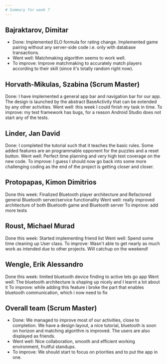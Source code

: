 ```yaml
---
# Summary for week 7
---
```


## Bajraktarov, Dimitar
- Done: Implemented ELO formula for rating change. Implemented game pairing without any server-side code i.e. only with database transactions.
- Went well: Matchmaking algorithm seems to work well.
- To improve: Improve matchmaking to accurately match players according to their skill (since it's totally random right now).

## Horvath-Mikulas, Szabina (Scrum Master)
Done: I have implemented a general app bar and navigation bar for our app. The design is launched by the abstract BaseActivity that can be extended by any other activities.
Went well: this week I could finish my task in time.
To improve: my test framework has bugs, for a reason Android Studio does not start any of the tests.

## Linder, Jan David
Done: I completed the tutorial such that it teaches the basic rules. Some added features are an programmable opponent for the puzzles and a reset button.
Went well: Perfect time planning and very high test coverage on the new code.
To improve: I guess I should now go back into some more challenging coding as the end of the project is getting closer and closer.

## Protopapas, Kimon Dimitrios
Done this week: Finalized Bluetooth player architecture and Refactored general Bluetooth server/service functionality
Went well: really improved architecture of both Bluetooth game and Bluetooth server
To improve: add more tests

## Roust, Michael Murad
Done this week: Started implementing friend list
Went well: Spend some time cleaning up User class.
To improve: Wasn't able to get nearly as much work as intended due to other projects. Will catchup on the weekend!

## Wengle, Erik Alessandro
Done this week: limited bluetooth device finding to active lets go app
Went well: The bluetooth architecture is shaping up nicely and I learnt a lot about it
To improve: while adding this feature i broke the part that enables bluetooth communication, which i now need to fix

## Overall team (Scrum Master)
- Done: We managed to improve most of our activities, close to completion. We have a design layout, a nice tutorial, bluetooth is soon on horizon and matching algorithm is improved. The users are also displayed as friends.
- Went well: Nice collaboration, smooth and efficient working environment, fruitful standups.
- To improve: We should start to focus on priorities and to put the app in one.

